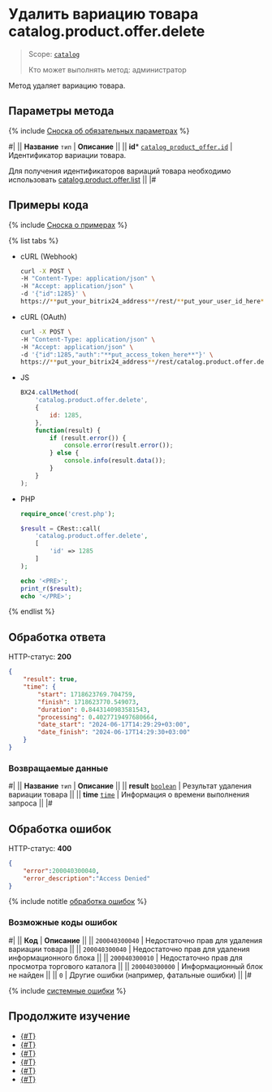 # Удалить вариацию товара catalog.product.offer.delete

> Scope: [`catalog`](../../../scopes/permissions.md)
>
> Кто может выполнять метод: администратор

Метод удаляет вариацию товара. 

## Параметры метода

{% include [Сноска об обязательных параметрах](../../../../_includes/required.md) %}

#|
|| **Название**
`тип` | **Описание** ||
|| **id***
[`catalog_product_offer.id`](../../data-types.md#catalog_product_offer) | Идентификатор вариации товара.

Для получения идентификаторов вариаций товара необходимо использовать [catalog.product.offer.list](./catalog-product-offer-list.md) ||
|#

## Примеры кода

{% include [Сноска о примерах](../../../../_includes/examples.md) %}

{% list tabs %}

- cURL (Webhook)

    ```bash
    curl -X POST \
    -H "Content-Type: application/json" \
    -H "Accept: application/json" \
    -d '{"id":1285}' \
    https://**put_your_bitrix24_address**/rest/**put_your_user_id_here**/**put_your_webbhook_here**/catalog.product.offer.delete
    ```

- cURL (OAuth)

    ```bash
    curl -X POST \
    -H "Content-Type: application/json" \
    -H "Accept: application/json" \
    -d '{"id":1285,"auth":"**put_access_token_here**"}' \
    https://**put_your_bitrix24_address**/rest/catalog.product.offer.delete
    ```

- JS

    ```js
    BX24.callMethod(
        'catalog.product.offer.delete',
        {
            id: 1285,
        },
        function(result) {
            if (result.error()) {
                console.error(result.error());
            } else {
                console.info(result.data());
            }
        }
    );
    ```

- PHP

    ```php
    require_once('crest.php');

    $result = CRest::call(
        'catalog.product.offer.delete',
        [
            'id' => 1285
        ]
    );

    echo '<PRE>';
    print_r($result);
    echo '</PRE>';
    ```

{% endlist %}

## Обработка ответа

HTTP-статус: **200**

```json
{
    "result": true,
    "time": {
        "start": 1718623769.704759,
        "finish": 1718623770.549073,
        "duration": 0.8443140983581543,
        "processing": 0.4027719497680664,
        "date_start": "2024-06-17T14:29:29+03:00",
        "date_finish": "2024-06-17T14:29:30+03:00"
    }
}
```

### Возвращаемые данные

#|
|| **Название**
`тип` | **Описание** ||
|| **result**
[`boolean`](../../../data-types.md) | Результат удаления вариации товара ||
|| **time**
[`time`](../../../data-types.md) | Информация о времени выполнения запроса ||
|#

## Обработка ошибок

HTTP-статус: **400**

```json
{	
    "error":200040300040,
    "error_description":"Access Denied"
}
```

{% include notitle [обработка ошибок](../../../../_includes/error-info.md) %}

### Возможные коды ошибок

#|
|| **Код** | **Описание** ||
|| `200040300040` | Недостаточно прав для удаления вариации товара
|| 
|| `200040300040` | Недостаточно прав для удаления информационного блока
|| 
|| `200040300010` | Недостаточно прав для просмотра торгового каталога
|| 
|| `200040300000` | Информационный блок не найден
|| 
|| `0` | Другие ошибки (например, фатальные ошибки)
|| 
|#

{% include [системные ошибки](../../../../_includes/system-errors.md) %}

## Продолжите изучение

- [{#T}](./catalog-product-offer-add.md)
- [{#T}](./catalog-product-offer-update.md)
- [{#T}](./catalog-product-offer-get.md)
- [{#T}](./catalog-product-offer-list.md)
- [{#T}](./catalog-product-offer-download.md)
- [{#T}](./catalog-product-offer-get-fields-by-filter.md)